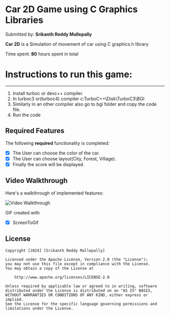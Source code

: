 # Car 2D Game using C Graphics Libraries

Submitted by: **Srikanth Reddy Mallepally**

**Car 2D** is a Simulation of movement of car using C graphics.h library

Time spent: **80** hours spent in total

# Instructions to run this game:

---

1. Install turboc or devc++ compiler.
2. In turboc3 or(turboc4) compiler c:TurboC++\Disk\TurboC3\BGI
3. Similarly in an other compiler also go to bgi folder and copy the code file.
4. Run the code

## Required Features

The following **required** functionality is completed:

- [x] The User can choose the color of the car.
- [x] The User can choose layout(City, Forest, Village).
- [x] Finally the score will be displayed.

## Video Walkthrough

Here's a walkthrough of implemented features:

<img src='./car2d.gif' title='Video Walkthrough' width='' alt='Video Walkthrough' />

GIF created with

- [x] ScreenToGif
   
## License

    Copyright [2024] [Srikanth Reddy Mallepally]

    Licensed under the Apache License, Version 2.0 (the "License");
    you may not use this file except in compliance with the License.
    You may obtain a copy of the License at

        http://www.apache.org/licenses/LICENSE-2.0

    Unless required by applicable law or agreed to in writing, software
    distributed under the License is distributed on an "AS IS" BASIS,
    WITHOUT WARRANTIES OR CONDITIONS OF ANY KIND, either express or implied.
    See the License for the specific language governing permissions and
    limitations under the License.
